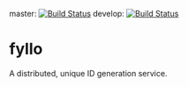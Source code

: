 master: [![Build Status](https://travis-ci.org/lsytj0413/fyllo.svg?branch=master)](https://travis-ci.org/lsytj0413/fyllo/builds)
develop: [![Build Status](https://travis-ci.org/lsytj0413/fyllo.svg?branch=develop)](https://travis-ci.org/lsytj0413/fyllo/builds)

# fyllo #

A distributed, unique ID generation service.
